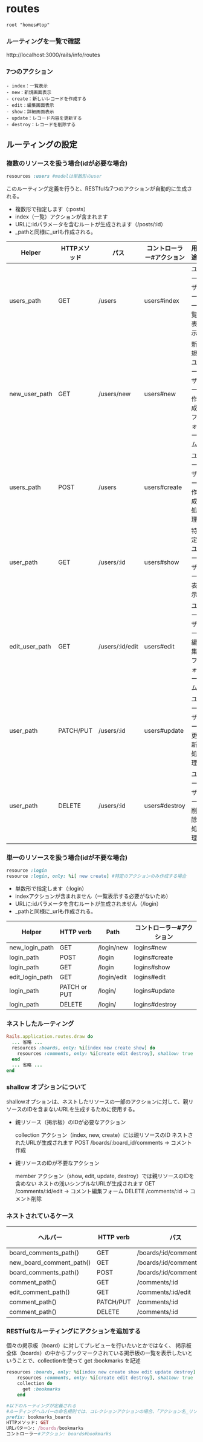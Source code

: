 # routes

```
root "homes#top"
```

### ルーティングを一覧で確認

http://localhost:3000/rails/info/routes

### 7つのアクション

```
- index：一覧表示
- new：新規画面表示
- create：新しいレコードを作成する
- edit：編集画面表示
- show：詳細画面表示
- update：レコード内容を更新する
- destroy：レコードを削除する
```

## ルーティングの設定

### 複数のリソースを扱う場合(idが必要な場合)

```ruby
resources :users #modelは単数形のuser
```

このルーティング定義を行うと、RESTfulな7つのアクションが自動的に生成される。

- 複数形で指定します（:posts）
- index（一覧）アクションが含まれます
- URLに:idパラメータを含むルートが生成されます（/posts/:id）
- \_pathと同様に_urlも作成される。

| **Helper**     | HTTPメソッド | パス            | コントローラー#アクション | 用途                     |
| -------------- | ------------ | --------------- | ------------------------- | ------------------------ |
| users_path     | GET          | /users          | users#index               | ユーザー一覧表示         |
| new_user_path  | GET          | /users/new      | users#new                 | 新規ユーザー作成フォーム |
| users_path     | POST         | /users          | users#create              | ユーザー作成処理         |
| user_path      | GET          | /users/:id      | users#show                | 特定ユーザー表示         |
| edit_user_path | GET          | /users/:id/edit | users#edit                | ユーザー編集フォーム     |
| user_path      | PATCH/PUT    | /users/:id      | users#update              | ユーザー更新処理         |
| user_path      | DELETE       | /users/:id      | users#destroy             | ユーザー削除処理         |

### 単一のリソースを扱う場合(idが不要な場合)

```ruby
resource :login
resource :login, only: %i[ new create] #特定のアクションのみ作成する場合
```

- 単数形で指定します（:login）
- indexアクションが含まれません（一覧表示する必要がないため）
- URLに:idパラメータを含むルートが生成されません（/login）
- \_pathと同様に_urlも作成される。

| Helper          | HTTP verb    | Path        | コントローラー#アクション |
| --------------- | ------------ | ----------- | ------------------------- |
| new_login_path  | GET          | /login/new  | logins#new                |
| login_path      | POST         | /login      | logins#create             |
| login_path      | GET          | /login      | logins#show               |
| edit_login_path | GET          | /login/edit | logins#edit               |
| login_path      | PATCH or PUT | /login/     | logins#update             |
| login_path      | DELETE       | /login/     | logins#destroy            |

### ネストしたルーティング

```ruby
Rails.application.routes.draw do
  ... 省略 ...
  resources :boards, only: %i[index new create show] do
    resources :comments, only: %i[create edit destroy], shallow: true
  end
  ... 省略 ...
end
```

### shallow オプションについて

shallowオプションは、ネストしたリソースの一部のアクションに対して、親リソースのIDを含まないURLを生成するために使用する。

- 親リソース（掲示板）のIDが必要なアクション

  collection アクション（index, new, create）には親リソースのID
  ネストされたURLが生成されます
  POST /boards/:board_id/comments → コメント作成

- 親リソースのIDが不要なアクション

  member アクション（show, edit, update, destroy）では親リソースのIDを含めない
  ネストの浅いシンプルなURLが生成されます
  GET /comments/:id/edit → コメント編集フォーム
  DELETE /comments/:id → コメント削除

### ネストされているケース

| ヘルパー                 | HTTP verb | パス                     | コントローラー#アクション |
| ------------------------ | --------- | ------------------------ | ------------------------- |
| board_comments_path()    | GET       | /boards/:id/comments     | comments#index            |
| new_board_comment_path() | GET       | /boards/:id/comments/new | comments#new              |
| board_comments_path()    | POST      | /boards/:id/comments     | comments#create           |
| comment_path()           | GET       | /comments/:id            | comments#show             |
| edit_comment_path()      | GET       | /comments/:id/edit       | comments#edit             |
| comment_path()           | PATCH/PUT | /comments/:id            | comments#update           |
| comment_path()           | DELETE    | /comments/:id            | comments#destroy          |

### RESTfulなルーティングにアクションを追加する

個々の掲示板（board）に対してプレビューを行いたいとかではなく、
掲示板全体（boards）の中からブックマークされている掲示板の一覧を表示したいということで、collectionを使って get :bookmarks を記述

```ruby
resources :boards, only: %i[index new create show edit update destroy] do
    resources :comments, only: %i[create edit destroy], shallow: true
    collection do
      get :bookmarks
    end

#以下のルーティングが定義される
#ルーティングヘルパーの命名規則では、コレクションアクションの場合、「アクション名_リソース名_path」という形式
prefix: bookmarks_boards
HTTPメソッド: GET
URLパターン: /boards/bookmarks
コントローラー#アクション: boards#bookmarks
```

